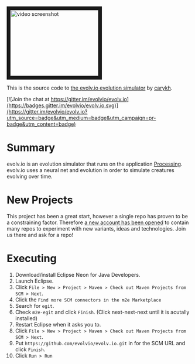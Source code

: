 <a href="http://www.youtube.com/watch?feature=player_embedded&v=OLnv8QaEDL0
" target="_blank"><img src="http://img.youtube.com/vi/OLnv8QaEDL0/0.jpg" 
alt="video screenshot" width="240" height="180" border="10" /></a>

This is the source code to [the evolv.io evolution simulator](https://www.youtube.com/watch?v=OLnv8QaEDL0) by [carykh](https://www.youtube.com/user/carykh).

[![Join the chat at https://gitter.im/evolvio/evolv.io](https://badges.gitter.im/evolvio/evolv.io.svg)](https://gitter.im/evolvio/evolv.io?utm_source=badge&utm_medium=badge&utm_campaign=pr-badge&utm_content=badge)

# Summary

evolv\.io is an evolution simulator that runs on the application [Processing](https://www.processing.org).
evolv\.io uses a neural net and evolution in order to simulate creatures evolving over time.


# New Projects

This project has been a great start, however a single repo has proven to be a constraining factor. Therefore [a new account has been opened](https://github.com/evolvio4all) to contain many repos to experiment with new variants, ideas and technologies. Join us there and ask for a repo!


# Executing

1. Download/install Eclipse Neon for Java Developers.
2. Launch Eclipse.
3. Click `File > New > Project > Maven > Check out Maven Projects from SCM > Next`.
4. Click the `Find more SCM connectors in the m2e Marketplace`
5. Search for `egit`.
6. Check `m2e-egit` and click `Finish`. (Click next-next-next until it is acutally installed)
7. Restart Eclipse when it asks you to.
8. Click `File > New > Project > Maven > Check out Maven Projects from SCM > Next`.
9. Put `https://github.com/evolvio/evolv.io.git` in for the SCM URL and click `Finish`.
10. Click `Run > Run`
